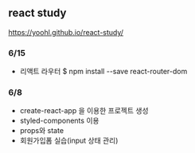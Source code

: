 ## react study
https://yoohl.github.io/react-study/

### 6/15
- 리액트 라우터 
$ npm install --save react-router-dom

### 6/8
- create-react-app 을 이용한 프로젝트 생성
- styled-components 이용
- props와 state
- 회원가입폼 실습(input 상태 관리)
